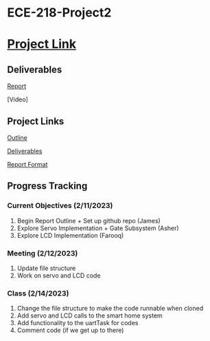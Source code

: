 # ECE-218-Project2

# [Project Link](https://github.com/Gaskellj/ECE-218-Project2.git)
## Deliverables

[Report](Project_2_Report.pdf)

[Video]


## Project Links

[Outline](Project_Information/Project-2-Outline.pdf)

[Deliverables](Project_Information/Project-2-Deliverables.pdf)

[Report Format](Project_Information/Project-2-Report-Format.pdf)


## Progress Tracking

### Current Objectives (2/11/2023)

1. Begin Report Outline + Set up github repo (James)
2. Explore Servo Implementation + Gate Subsystem (Asher)
3. Explore LCD Implementation (Farooq)

### Meeting (2/12/2023)

1. Update file structure
2. Work on servo and LCD code

### Class (2/14/2023)

1. Change the file structure to make the code runnable when cloned
2. Add servo and LCD calls to the smart home system
3. Add functionality to the uartTask for codes
4. Comment code (if we get up to there)



